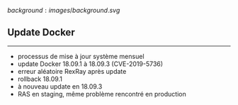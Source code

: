 $background:images/background.svg$
## Update Docker
---
* processus de mise à jour système mensuel
* update Docker 18.09.1 à 18.09.3 (CVE-2019-5736)
* erreur aléatoire RexRay après update
* rollback 18.09.1
* à nouveau update en 18.09.3
* RAS en staging, même problème rencontré en production
